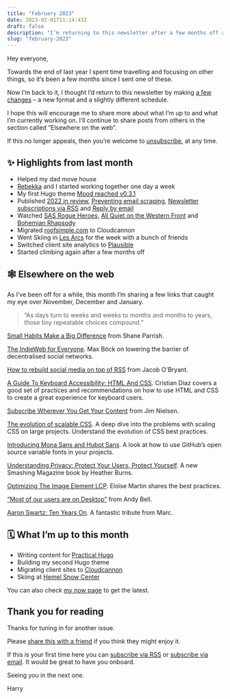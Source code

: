 ```yaml
---
title: "February 2023"
date: 2023-02-01T11:14:43Z
draft: false
description: "I’m returning to this newsletter after a few months off and I’ve made some changes."
slug: "february-2023"
---
```


Hey everyone,

Towards the end of last year I spent time travelling and focusing on other things, so it‘s been a few months since I sent one of these. 

Now I’m back to it, I thought I’d return to this newsletter by making [a few changes](/writing/more-newsletter-changes/) – a new format and a slightly different schedule.

I hope this will encourage me to share more about what I’m up to and what I’m currently working on. I’ll continue to share posts from others in the section called “Elsewhere on the web”. 

If this no longer appeals, then you’re welcome to [unsubscribe](https://harrycresswell.us14.list-manage.com/unsubscribe?u=4e8fba8d0ab4a857159c0104e&id=d6ad2b65ca), at any time.

## ✨ Highlights from last month

- Helped my dad move house
- [Rebekka](https://rebekkawrites.com/) and I started working together one day a week
- My first Hugo theme [Mood reached v0.3.1](https://github.com/harrycresswell/mood/)
- Published [2022 in review](https://harrycresswell.com/writing/2022-review/), [Preventing email scraping](https://harrycresswell.com/writing/prevent-email-scraping/), [Newsletter subscriptions via RSS](https://harrycresswell.com/writing/newsletters-via-rss/) and [Reply by email](https://harrycresswell.com/writing/reply-by-email/)
- Watched [SAS Rogue Heroes](https://www.imdb.com/title/tt10405370/), [All Quiet on the Western Front](https://youtu.be/hf8EYbVxtCY) and [Bohemian Rhapsody](https://www.youtube.com/watch?v=mP0VHJYFOAU)
- Migrated [roofsimple.com](http://roofsimple.com) to Cloudcannon
- Went Skiing in [Les Arcs](https://www.lesarcs.com/) for the week with a bunch of friends
- Switched client site analytics to [Plausible](https://plausible.io/)
- Started climbing again after a few months off

## 🕸 Elsewhere on the web

As I’ve been off for a while, this month I’m sharing a few links that caught my eye over November, December and January.

> “As days turn to weeks and weeks to months and months to years, those tiny repeatable choices compound.” 

[Small Habits Make a Big Difference](https://fs.blog/brain-food/january-1-2023/) from Shane Parrish.

[The IndieWeb for Everyone](https://mxb.dev/blog/the-indieweb-for-everyone/). Max Böck on lowering the barrier of decentralised social networks.

[How to rebuild social media on top of RSS](https://tfos.co/p/rebuild-social-media/) from Jacob O'Bryant.

[A Guide To Keyboard Accessibility: HTML And CSS](https://www.smashingmagazine.com/2022/11/guide-keyboard-accessibility-html-css-part1/). Cristian Diaz covers a good set of practices and recommendations on how to use HTML and CSS to create a great experience for keyboard users.

[Subscribe Wherever You Get Your Content](https://blog.jim-nielsen.com/2023/subscribe-wherever-you-get-your-content/) from Jim Nielsen.

[The evolution of scalable CSS](https://frontendmastery.com/posts/the-evolution-of-scalable-css/). A deep dive into the problems with scaling CSS on large projects. Understand the evolution of CSS best practices.

[Introducing Mona Sans and Hubot Sans](https://github.blog/2022-12-02-introducing-mona-sans-and-hubot-sans/). A look at how to use GitHub’s open source variable fonts in your projects.

[Understanding Privacy: Protect Your Users, Protect Yourself](https://www.smashingmagazine.com/2022/12/understanding-privacy-protect-your-users-protect-yourself/). A new Smashing Magazine book by Heather Burns.

[Optimizing The Image Element LCP](https://www.smashingmagazine.com/2023/01/optimizing-image-element-lcp/). Eloïse Martin shares the best practices.

[“Most of our users are on Desktop”](https://andy-bell.co.uk/most-of-our-users-are-on-desktop/) from Andy Bell.

[Aaron Swartz: Ten Years On](https://atthis.link/blog/2023/39907.html). A fantastic tribute from Marc.

## 🗓 What I’m up to this month

- Writing content for [Practical Hugo](https://practicalhugo.com/)
- Building my second Hugo theme
- Migrating client sites to [Cloudcannon](https://cloudcannon.com/)
- Skiing at [Hemel Snow Center](https://www.thesnowcentre.com/)

You can also check [my now page](/now/) to get the latest.

## Thank you for reading

Thanks for tuning in for another issue.

Please [share this with a friend](https://harrycresswell.com/newsletter/february-2023) if you think they might enjoy it.

If this is your first time here you can [subscribe via RSS](https://harrycresswell.com/feeds/) or [subscribe via email](https://harrycresswell.us14.list-manage.com/subscribe/post?u=4e8fba8d0ab4a857159c0104e&id=d6ad2b65ca). It would be great to have you onboard.

Seeing you in the next one.

Harry
